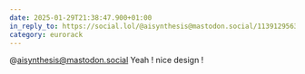```yaml
---
date: 2025-01-29T21:38:47.900+01:00
in_reply_to: https://social.lol/@aisynthesis@mastodon.social/113912956351400208
category: eurorack
---
```


@aisynthesis@mastodon.social Yeah ! nice design !
